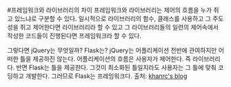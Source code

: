 #프레임워크와 라이브러리의 차이
프레임워크와 라이브러리는 제어의 흐름을 누가 쥐고 있느냐로 구분할 수 있다. 일시적으로 라이브러리의 함수, 클래스를 사용하고 그 주도성을 쥐고 제어한다면 라이브러리라 할 수 있고 그 라이브러리들의 일련의 제어속에서 작성한 코드들이 진행된다면 프레임워크라 할 수 있다.

그렇다면 jQuery는 무엇일까? Flask는?
jQuery는 어플리케이션 전반에 관여하지만 어떠한 틀을 제공하진 않는다. 어플리케이션의 흐름은 사용자가 제어한다. 즉 라이브러리다.
반면 Flask는 틀을 제공한다. 그것이 최소화된 틀일지라도 사용자는 그 틀에 맞춰 코딩하고 개발한다. 그러므로 Flask는 프레임워크다.
출처: [khanrc's blog](http://khanrc.tistory.com/entry/프레임워크와-라이브러리#fnref-f1 )
